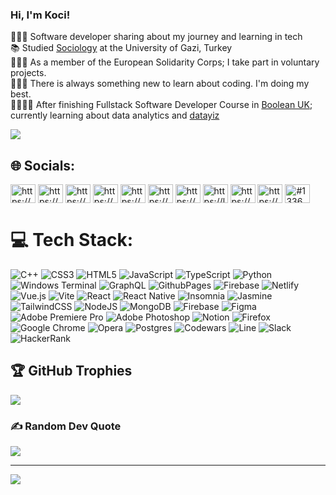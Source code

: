 <!-- First part -->

### Hi, I'm Koci! 

👨🏻‍💻 Software developer sharing about my journey and learning in tech<br/>
📚 Studied [Sociology](https://drive.google.com/drive/folders/1mudqafJoQvpl5yoR0A1962ZMEeaby6Dl?usp=drive_link) at the University of Gazi, Turkey<br/>
🧑🏼‍🚒 As a member of the European Solidarity Corps; I take part in voluntary projects.<br/>
👨🏻‍💻 There is always something new to learn about coding. I'm doing my best. <br/>
🧑🏻‍🏫🧿 After finishing Fullstack Software Developer Course in [Boolean UK](https://boolean.co.uk/course/full-time-software-development-online-course); currently learning about data analytics and [datayiz](https://pudding.cool/2018/08/pockets/)
<br/>

<!-- Github Stats -->

![](https://github-readme-stats.vercel.app/api?username=Kocibey01&theme=radical&hide_border=false&include_all_commits=true&count_private=true)<br/>
<!-- Second Part -->


## 🌐 Socials:
<a href="https://codepen.io/https://codepen.io/kocibey" target="blank"><img align="center" src="https://raw.githubusercontent.com/rahuldkjain/github-profile-readme-generator/master/src/images/icons/Social/codepen.svg" alt="https://codepen.io/kocibey" height="30" width="40" /></a>
<a href="https://dev.to/https://dev.to/kocibey01" target="blank"><img align="center" src="https://raw.githubusercontent.com/rahuldkjain/github-profile-readme-generator/master/src/images/icons/Social/devto.svg" alt="https://dev.to/kocibey01" height="30" width="40" /></a>
<a href="https://linkedin.com/in/https://www.linkedin.com/in/h%c3%bcsn%c3%bc-koci-850a90271/" target="blank"><img align="center" src="https://raw.githubusercontent.com/rahuldkjain/github-profile-readme-generator/master/src/images/icons/Social/linked-in-alt.svg" alt="https://www.linkedin.com/in/h%c3%bcsn%c3%bc-koci-850a90271/" height="30" width="40" /></a>
<a href="https://stackoverflow.com/users/https://stackoverflow.com/users/23341438/kocibey" target="blank"><img align="center" src="https://raw.githubusercontent.com/rahuldkjain/github-profile-readme-generator/master/src/images/icons/Social/stack-overflow.svg" alt="https://stackoverflow.com/users/23341438/kocibey" height="30" width="40" /></a>
<a href="https://codesandbox.com/https://codesandbox.io/u/kocibey01" target="blank"><img align="center" src="https://raw.githubusercontent.com/rahuldkjain/github-profile-readme-generator/master/src/images/icons/Social/codesandbox.svg" alt="https://codesandbox.io/u/kocibey01" height="30" width="40" /></a>
<a href="https://kaggle.com/https://www.kaggle.com/kocibey" target="blank"><img align="center" src="https://raw.githubusercontent.com/rahuldkjain/github-profile-readme-generator/master/src/images/icons/Social/kaggle.svg" alt="https://www.kaggle.com/kocibey" height="30" width="40" /></a>
<a href="https://www.hackerrank.com/https://www.hackerrank.com/profile/husnukoci94" target="blank"><img align="center" src="https://raw.githubusercontent.com/rahuldkjain/github-profile-readme-generator/master/src/images/icons/Social/hackerrank.svg" alt="https://www.hackerrank.com/profile/husnukoci94" height="30" width="40" /></a>
<a href="https://www.leetcode.com/https://leetcode.com/kocibey01/" target="blank"><img align="center" src="https://raw.githubusercontent.com/rahuldkjain/github-profile-readme-generator/master/src/images/icons/Social/leet-code.svg" alt="https://leetcode.com/kocibey01/" height="30" width="40" /></a>
<a href="https://www.hackerearth.com/https://www.hackerrank.com/profile/husnukoci94" target="blank"><img align="center" src="https://raw.githubusercontent.com/rahuldkjain/github-profile-readme-generator/master/src/images/icons/Social/hackerearth.svg" alt="https://www.hackerrank.com/profile/husnukoci94" height="30" width="40" /></a>
<a href="https://www.topcoder.com/members/https://profiles.topcoder.com/kocibey" target="blank"><img align="center" src="https://raw.githubusercontent.com/rahuldkjain/github-profile-readme-generator/master/src/images/icons/Social/topcoder.svg" alt="https://profiles.topcoder.com/kocibey" height="30" width="40" /></a>
<a href="https://discord.gg/#1336" target="blank"><img align="center" src="https://raw.githubusercontent.com/rahuldkjain/github-profile-readme-generator/master/src/images/icons/Social/discord.svg" alt="#1336" height="30" width="40" /></a>

# 💻 Tech Stack:
![C++](https://img.shields.io/badge/c++-%2300599C.svg?style=for-the-badge&logo=c%2B%2B&logoColor=white) ![CSS3](https://img.shields.io/badge/css3-%231572B6.svg?style=for-the-badge&logo=css3&logoColor=white) ![HTML5](https://img.shields.io/badge/html5-%23E34F26.svg?style=for-the-badge&logo=html5&logoColor=white) ![JavaScript](https://img.shields.io/badge/javascript-%23323330.svg?style=for-the-badge&logo=javascript&logoColor=%23F7DF1E) ![TypeScript](https://img.shields.io/badge/typescript-%23007ACC.svg?style=for-the-badge&logo=typescript&logoColor=white) ![Python](https://img.shields.io/badge/python-3670A0?style=for-the-badge&logo=python&logoColor=ffdd54) ![Windows Terminal](https://img.shields.io/badge/Windows%20Terminal-%234D4D4D.svg?style=for-the-badge&logo=windows-terminal&logoColor=white) ![GraphQL](https://img.shields.io/badge/-GraphQL-E10098?style=for-the-badge&logo=graphql&logoColor=white) ![GithubPages](https://img.shields.io/badge/github%20pages-121013?style=for-the-badge&logo=github&logoColor=white) ![Firebase](https://img.shields.io/badge/firebase-%23039BE5.svg?style=for-the-badge&logo=firebase) ![Netlify](https://img.shields.io/badge/netlify-%23000000.svg?style=for-the-badge&logo=netlify&logoColor=#00C7B7) ![Vue.js](https://img.shields.io/badge/vue.js-%2335495e.svg?style=for-the-badge&logo=vuedotjs&logoColor=%234FC08D) ![Vite](https://img.shields.io/badge/vite-%23646CFF.svg?style=for-the-badge&logo=vite&logoColor=white) ![React](https://img.shields.io/badge/react-%2320232a.svg?style=for-the-badge&logo=react&logoColor=%2361DAFB) ![React Native](https://img.shields.io/badge/react_native-%2320232a.svg?style=for-the-badge&logo=react&logoColor=%2361DAFB) ![Insomnia](https://img.shields.io/badge/Insomnia-black?style=for-the-badge&logo=insomnia&logoColor=5849BE) ![Jasmine](https://img.shields.io/badge/jasmine-%238A4182.svg?style=for-the-badge&logo=jasmine&logoColor=white) ![TailwindCSS](https://img.shields.io/badge/tailwindcss-%2338B2AC.svg?style=for-the-badge&logo=tailwind-css&logoColor=white) ![NodeJS](https://img.shields.io/badge/node.js-6DA55F?style=for-the-badge&logo=node.js&logoColor=white) ![MongoDB](https://img.shields.io/badge/MongoDB-%234ea94b.svg?style=for-the-badge&logo=mongodb&logoColor=white) ![Firebase](https://img.shields.io/badge/Firebase-039BE5?style=for-the-badge&logo=Firebase&logoColor=white) ![Figma](https://img.shields.io/badge/figma-%23F24E1E.svg?style=for-the-badge&logo=figma&logoColor=white) ![Adobe Premiere Pro](https://img.shields.io/badge/Adobe%20Premiere%20Pro-9999FF.svg?style=for-the-badge&logo=Adobe%20Premiere%20Pro&logoColor=white) ![Adobe Photoshop](https://img.shields.io/badge/adobe%20photoshop-%2331A8FF.svg?style=for-the-badge&logo=adobe%20photoshop&logoColor=white) ![Notion](https://img.shields.io/badge/Notion-%23000000.svg?style=for-the-badge&logo=notion&logoColor=white)
![Firefox](https://img.shields.io/badge/Firefox-FF7139?style=for-the-badge&logo=Firefox-Browser&logoColor=white) ![Google Chrome](https://img.shields.io/badge/Google%20Chrome-4285F4?style=for-the-badge&logo=GoogleChrome&logoColor=white) ![Opera](https://img.shields.io/badge/Opera-FF1B2D?style=for-the-badge&logo=Opera&logoColor=white) ![Postgres](https://img.shields.io/badge/postgres-%23316192.svg?style=for-the-badge&logo=postgresql&logoColor=white) ![Codewars](https://img.shields.io/badge/Codewars-B1361E?style=for-the-badge&logo=codewars&logoColor=grey) ![Line](https://img.shields.io/badge/Line-00C300?style=for-the-badge&logo=line&logoColor=white) ![Slack](https://img.shields.io/badge/Slack-4A154B?style=for-the-badge&logo=slack&logoColor=white) ![HackerRank](https://img.shields.io/badge/-Hackerrank-2EC866?style=for-the-badge&logo=HackerRank&logoColor=white)

## 🏆 GitHub Trophies
![](https://github-profile-trophy.vercel.app/?username=Kocibey01&theme=radical&no-frame=false&no-bg=false&margin-w=4)

### ✍️ Random Dev Quote
![](https://quotes-github-readme.vercel.app/api?type=horizontal&theme=radical)

---
[![](https://visitcount.itsvg.in/api?id=Kocibey01&icon=0&color=0)](https://visitcount.itsvg.in)

<!-- Proudly created with GPRM ( https://gprm.itsvg.in ) -->
